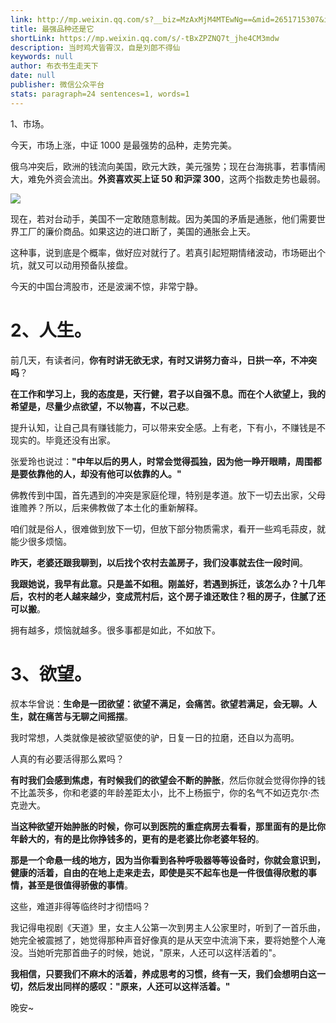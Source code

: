 ```yaml
---
link: http://mp.weixin.qq.com/s?__biz=MzAxMjM4MTEwNg==&mid=2651715307&idx=1&sn=ade8d939bdb3117b3b2add5e3fe3ff2a&chksm=804be836b73c6120296f223add38eb903162bd1481a41c14fbc78063e81d7378ccbbdeb495c3#rd
title: 最强品种还是它
shortLink: https://mp.weixin.qq.com/s/-tBxZPZNQ7t_jhe4CM3mdw
description: 当时鸡犬皆霄汉，自是刘郎不得仙
keywords: null
author: 布衣书生走天下
date: null
publisher: 微信公众平台
stats: paragraph=24 sentences=1, words=1
---
```


1、市场。

今天，市场上涨，中证 1000 是最强势的品种，走势完美。

俄乌冲突后，欧洲的钱流向美国，欧元大跌，美元强势；现在台海挑事，若事情闹大，难免外资会流出。**外资喜欢买上证 50 和沪深 300**，这两个指数走势也最弱。

![](https://mmbiz.qpic.cn/mmbiz_png/52ldaLQ7yeT3Bwn3dXzFPbuqNNt2bFJwKsE9Oeh0ubTf0pSDTZSiaE0URCFNy6qYe9Crm1COxU6OWVgViabfwYvg/640?wx_fmt=png&wxfrom=5&wx_lazy=1&wx_co=1)

现在，若对台动手，美国不一定敢随意制裁。因为美国的矛盾是通胀，他们需要世界工厂的廉价商品。如果这边的进口断了，美国的通胀会上天。

这种事，说到底是个概率，做好应对就行了。若真引起短期情绪波动，市场砸出个坑，就又可以动用预备队接盘。

今天的中国台湾股市，还是波澜不惊，非常宁静。

# 2、人生。

前几天，有读者问，**你有时讲无欲无求，有时又讲努力奋斗，日拱一卒，不冲突吗**？

**在工作和学习上，我的态度是，天行健，君子以自强不息。而在个人欲望上，我的希望是，尽量少点欲望，不以物喜，不以己悲**。

提升认知，让自己具有赚钱能力，可以带来安全感。上有老，下有小，不赚钱是不现实的。毕竟还没有出家。

张爱玲也说过：**"中年以后的男人，时常会觉得孤独，因为他一睁开眼睛，周围都是要依靠他的人，却没有他可以依靠的人。"**

佛教传到中国，首先遇到的冲突是家庭伦理，特别是孝道。放下一切去出家，父母谁赡养？所以，后来佛教做了本土化的重新解释。

咱们就是俗人，很难做到放下一切，但放下部分物质需求，看开一些鸡毛蒜皮，就能少很多烦恼。

**昨天，老婆还跟我聊到，以后找个农村去盖房子，我们没事就去住一段时间**。

**我跟她说，我早有此意。只是盖不如租。刚盖好，若遇到拆迁，该怎么办？十几年后，农村的老人越来越少，变成荒村后，这个房子谁还敢住？租的房子，住腻了还可以搬**。

拥有越多，烦恼就越多。很多事都是如此，不如放下。

# 3、欲望。

叔本华曾说：**生命是一团欲望：欲望不满足，会痛苦。欲望若满足，会无聊。人生，就在痛苦与无聊之间摇摆**。

我时常想，人类就像是被欲望驱使的驴，日复一日的拉磨，还自以为高明。

人真的有必要活得那么累吗？

**有时我们会感到焦虑，有时候我们的欲望会不断的肿胀**，然后你就会觉得你挣的钱不比盖茨多，你和老婆的年龄差距太小，比不上杨振宁，你的名气不如迈克尔·杰克逊大。

**当这种欲望开始肿胀的时候，你可以到医院的重症病房去看看，那里面有的是比你年龄大的，有的是比你挣钱多的，更有的是老婆比你老婆年轻的**。

**那是一个命悬一线的地方，因为当你看到各种呼吸器等等设备时，你就会意识到，健康的活着，自由的在地上走来走去，即使是买不起车也是一件很值得欣慰的事情，甚至是很值得骄傲的事情**。

这些，难道非得等临终时才彻悟吗？

我记得电视剧《天道》里，女主人公第一次到男主人公家里时，听到了一首乐曲，她完全被震撼了，她觉得那种声音好像真的是从天空中流淌下来，要将她整个人淹没。当她听完那首曲子的时候，她说，"原来，人还可以这样活着的"。

**我相信，只要我们不麻木的活着，养成思考的习惯，终有一天，我们会想明白这一切，然后发出同样的感叹："原来，人还可以这样活着。"**

晚安~
